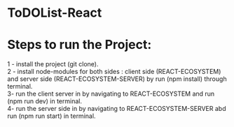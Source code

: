 # ToDOList-React
# Steps to run the Project:
1 - install the project (git clone).<br /> 
2 - install node-modules for both sides : client side (REACT-ECOSYSTEM) and server side (REACT-ECOSYSTEM-SERVER) by run (npm install) through terminal.<br /> 
3-  run the client server in by navigating to REACT-ECOSYSTEM and run (npm run dev) in terminal. <br /> 
4- run the  server side in by navigating to REACT-ECOSYSTEM-SERVER abd run (npm run start) in terminal. <br /> 
